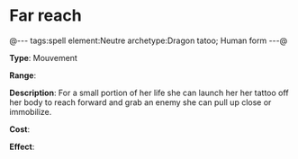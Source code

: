 # Far reach

@---
tags:spell
element:Neutre
archetype:Dragon tatoo; Human form
---@

**Type**:
Mouvement

**Range**:

**Description**:
For a small portion of her life she can launch her her tattoo off her body to reach forward and grab an enemy she can pull up close or immobilize.

**Cost**:

**Effect**:
